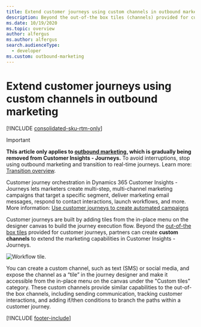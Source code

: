 ```yaml
---
title: Extend customer journeys using custom channels in outbound marketing
description: Beyond the out-of-the box tiles (channels) provided for customer journeys, partners can create custom channels to extend the marketing capabilities in outbound marketing.
ms.date: 10/19/2020
ms.topic: overview
author: alfergus
ms.author: alfergus
search.audienceType: 
  - developer
ms.custom: outbound-marketing
---
```


# Extend customer journeys using custom channels in outbound marketing

[!INCLUDE [consolidated-sku-rtm-only](.././includes/consolidated-sku-rtm-only.md)]

> [!IMPORTANT]
> **This article only applies to [outbound marketing](../user-guide.md), which is gradually being removed from Customer Insights - Journeys.** To avoid interruptions, stop using outbound marketing and transition to real-time journeys. Learn more: [Transition overview](../transition-overview.md).

Customer journey orchestration in Dynamics 365 Customer Insights - Journeys lets marketers create multi-step, multi-channel marketing campaigns that target a specific segment, deliver marketing email messages, respond to contact interactions, launch workflows, and more. More information: [Use customer journeys to create automated campaigns](../../journeys/customer-journeys-create-automated-campaigns.md)

Customer journeys are built by adding tiles from the in-place menu on the designer canvas to build the journey execution flow. Beyond the [out-of-the box tiles](../../journeys/customer-journey-tiles-reference.md) provided for customer journeys, partners can create **custom channels** to extend the marketing capabilities in Customer Insights - Journeys.

![Workflow tile.](../media/extend-journeys-custom-channel.png "Workflow tile")

You can create a custom channel, such as text (SMS) or social media, and expose the channel as a “tile” in the journey designer and make it accessible from the in-place menu on the canvas under the "Custom tiles" category. These custom channels provide similar capabilities to the out-of-the box channels, including sending communication, tracking customer interactions, and adding if/then conditions to branch the paths within a customer journey.

[!INCLUDE [footer-include](.././includes/footer-banner.md)]
